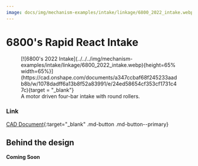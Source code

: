 ```yaml
---
image: docs/img/mechanism-examples/intake/linkage/6800_2022_intake.webp
---
```


# 6800's Rapid React Intake

<figure markdown="span">
[![6800's 2022 Intake](../../../img/mechanism-examples/intake/linkage/6800_2022_intake.webp){height=65% width=65%}](https://cad.onshape.com/documents/a347ccbaf68f245233aadb8b/w/1078dadff6a13b8f52a83991/e/24ed58654cf353cf1731c47c){target = "_blank"}
<figcaption>A motor driven four-bar intake with round rollers.</figcaption>
</figure>

### Link

[CAD Document](https://cad.onshape.com/documents/a347ccbaf68f245233aadb8b/w/1078dadff6a13b8f52a83991/e/24ed58654cf353cf1731c47c "CAD Document Link"){:target="_blank" .md-button .md-button--primary}

## Behind the design

**Coming Soon**

<br>